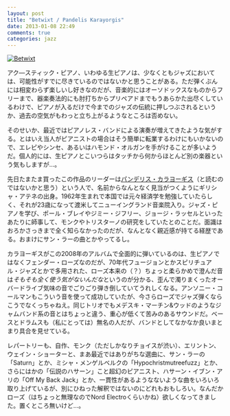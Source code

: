 ```yaml
---
layout: post
title: "Betwixt / Pandelis Karayorgis"
date: 2013-01-08 22:49
comments: true
categories: jazz
---
```

<a href="http://www.amazon.co.jp/exec/obidos/ASIN/B0018Q3XTK/myhumangetsme-22/ref=nosim/" name="amazletlink" target="_blank"><img src="http://ecx.images-amazon.com/images/I/51wKBV17IxL._SL160_.jpg" alt="Betwixt" style="border: none;" /></a>

アク—スティック・ピアノ、いわゆる生ピアノは、少なくともジャズにおいては、可能性がすでに尽きているのではないかと思うことがある。ただ弾くぶんには相変わらず楽しいし好きなのだが、音楽的にはオーソドックスなものからフリーまで、器楽奏法的にも肘打ちからプリペアドまでもうあらかた出尽くしているわけで、ピアノが入るだけで今までのジャズの伝統に押しつぶされるというか、過去の空気がもわっと立ち上がるようなところは否めない。

<!--more-->

そのせいか、最近ではピアノレス・バンドによる演奏が増えてきたような気がする。とはいえ当人がピアニストの場合はそう簡単に転業するわけにもいかないので、エレピやシンセ、あるいはハモンド・オルガンを手がけることが多いようだ。個人的には、生ピアノとこいつらはタッチから何からほとんど別の楽器という気もしますが…。

先日たまたま買ったこの作品のリーダーは[パンデリス・カラヨーギス](http://karayorgis.com/)（と読むのではないかと思う）という人で、名前からなんとなく見当がつくようにギリシャ・アテネの出身。1962年生まれで本国では元々経済学を勉強していたらしく、それが23歳になって渡米してニューイングランド音楽院入り。ジャズ・ピアノを学び、ポール・ブレイやジミー・ジフリー、ジョージ・ラッセルといったあたりに師事して、モンクやトリスターノの研究をしていたとのことだ。面識はおろかさっきまで全く知らなかったのだが、なんとなく親近感が持てる経歴である。おまけにサン・ラーの曲とかやってるし。

カラヨーギスがこの2008年のアルバムで全面的に弾いているのは、生ピアノではなくフェンダー・ローズなのだが、70年代フュージョンとかスピリチュアル・ジャズとかで多用された、ローズ本来の（？）ちょっと柔らかめで澄んだ音は*そもそも全く使う気がないんだな*というのが分かる、歪んで濁りまくったオーバードライブ気味の音でごりごり弾き倒していてうれしくなる。アンソニー・コールマンもこういう音を使って成功していたが、今さらローズでジャズ弾くならこうでなくっちゃねえ。同じトリオでもメデスキ・マーチン&ウッドのようなジャムバンド系の音とはちょっと違う、重心が低くて苦みのあるサウンドだ。ベースとドラムスも（私にとっては）無名の人だが、バンドとしてなかなか良いまとまり具合を見せている。

レパートリーも、自作、モンク（ただしかなりチョイスが渋い）、エリントン、ウェイン・ショーターと、まあ最近ではありがちな選曲に、サン・ラーの「Saturn」とか、ミシャ・メンゲルベルクの「Hypochristmutreefuzz」とか、さらにはかの「伝説のハサーン」こと超幻のピアニスト、ハサーン・イブン・アリの「Off My Back Jack」とか、一貫性があるようなないような曲をいろいろ取り上げているが、別にひねった解釈ではないのにどれもおもしろい。なんだかローズ（はちょっと無理なのでNord Electroくらいかね）欲しくなってきました。置くところ無いけど…。
